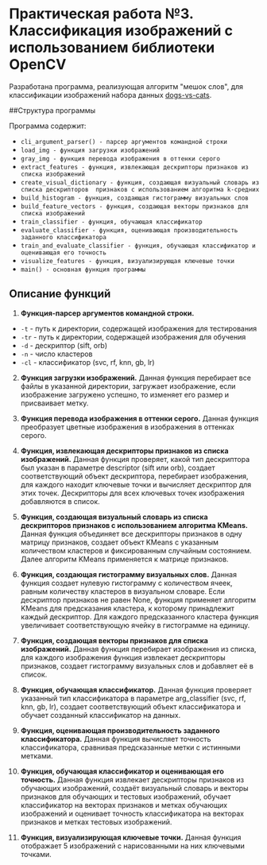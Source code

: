 # Практическая работа №3. Классификация изображений с использованием библиотеки OpenCV

Разработана программа, реализующая алгоритм "мешок слов", для классификации изображений набора 
данных [dogs-vs-cats](https://www.kaggle.com/competitions/dogs-vs-cats/data). 

##Структура программы

Программа содержит:
- `cli_argument_parser() - парсер аргументов командной строки`
- `load_img - функция загрузки изображений`
- `gray_img - функция перевода изображения в оттенки серого`
- `extract_features - функция, извлекающая дескрипторы признаков из списка изображений`
- `create_visual_dictionary - функция, создающая визуальный словарь из списка дескрипторов 
признаков с использованием алгоритма k-средних`
- `build_histogram - функция, создающая гистограмму визуальных слов`
- `build_feature_vectors - функция, создающая векторы признаков для списка изображений`
- `train_classifier - функция, обучающая классификатор`
- `evaluate_classifier - функция, оценивающая производительность заданного классификатора`
- `train_and_evaluate_classifier - функция, обучающая классификатор и оценивающая его точность`
- `visualize_features - функция, визуализирующая ключевые точки`
- `main() - основная функция программы`

## Описание функций

1. **Функция-парсер аргументов командной строки.** 
- `-t` - путь к директории, содержащей изображения для тестирования
- `-tr` - путь к директории, содержащей изображения для обучения
- `-d` - дескриптор (sift, orb)
- `-n` - число кластеров
- `-cl` - классификатор (svc, rf, knn, gb, lr)

2. **Функция загрузки изображений.**
Данная функция перебирает все файлы в указанной директории, загружает изображение, если 
изображение загружено успешно, то изменяет его размер и присваивает метку. 

3. **Функция перевода изображения в оттенки серого.**
Данная функция преобразует цветные изображения в изображения в оттенках серого.

4. **Функция, извлекающая дескрипторы признаков из списка изображений.**
Данная функция проверяет, какой тип дескриптора был указан в параметре descriptor (sift или orb), 
создает соответствующий объект дескриптора, перебирает изображения, для каждого находит ключевые 
точки и вычисляет дескриптор для этих точек. Дескрипторы для всех ключевых точек изображения 
добавляются в список.

5. **Функция, создающая визуальный словарь из списка дескрипторов признаков с использованием 
алгоритма KMeans.**
Данная функция объединяет все дескрипторы признаков в одну матрицу признаков, создает объект 
KMeans с указанным количеством кластеров и фиксированным случайным состоянием. Далее алгоритм 
KMeans применяется к матрице признаков.

6. **Функция, создающая гистограмму визуальных слов.**
Данная функция создает нулевую гистограмму с количеством ячеек, равным количеству кластеров 
в визуальном словаре. Если дескриптор признаков не равен None, функция применяет алгоритм 
KMeans для предсказания кластера, к которому принадлежит каждый дескриптор. Для каждого 
предсказанного кластера функция увеличивает соответствующую ячейку в гистограмме на единицу.

7. **Функция, создающая векторы признаков для списка изображений.**
Данная функция перебирает изображения из списка, для каждого изображения функция извлекает 
дескрипторы признаков, создает гистограмму визуальных слов и добавляет её в список.

8. **Функция, обучающая классификатор.**
Данная функция проверяет указанный тип классификатора в параметре arg_classifier (svc, rf, 
knn, gb, lr), создает соответствующий объект классификатора и обучает созданный классификатор 
на данных.

9. **Функция, оценивающая производительность заданного классификатора.**
Данная функция вычисляет точность классификатора, сравнивая предсказанные метки с истинными 
метками.

10. **Функция, обучающая классификатор и оценивающая его точность.**
Данная функция извлекает дескрипторы признаков из обучающих изображений, создаёт визуальный 
словарь и векторы признаков для обучающих и тестовых изображений, обучает классификатор на 
векторах признаков и метках обучающих изображений и оценивает точность классификатора на 
векторах признаков и метках тестовых изображений.

11. **Функция, визуализирующая ключевые точки.**
Данная функция отображает 5 изображений с нарисованными на них ключевыми точками.